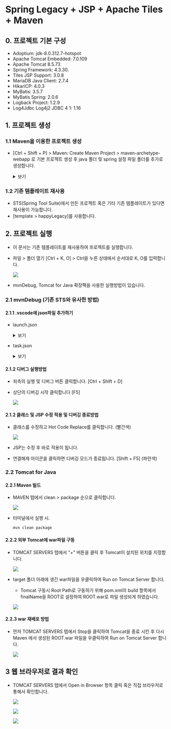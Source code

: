 # Spring Legacy + JSP + Apache Tiles + Maven

## 0. 프로젝트 기본 구성

- Adoptium: jdk-8.0.312.7-hotspot
- Apache Tomcat Embedded: 7.0.109
- Apache Tomcat 8.5.73
- Spring Framework: 4.3.30.
- Tiles JSP Support: 3.0.8
- MariaDB Java Client: 2.7.4
- HikariCP: 4.0.3
- MyBatis: 3.5.7
- MyBatis Spring: 2.0.6
- Logback Project: 1.2.9
- Log4Jdbc Log4j2 JDBC 4 1: 1.16

## 1. 프로젝트 생성

### 1.1 Maven을 이용한 프로젝트 생성

- [Ctrl + Shift + P] > Maven: Create Maven Project > maven-archetype-webapp 로 기본 프로젝트 생성 후 java 폴더 및
  spring 설정 파일 폴더를 추가로 생성합니다.

  <details><summary>보기</summary>

  - Maven: Create Maven Project 실행

  ![](./images/Legacy/11.png)

  - maven-archetype-webapp 실행

  ![](./images/Legacy/12.png)

  - archetypeVersion 설정

  ![](./images/Legacy/13.png)

  - groupId 설정

  ![](./images/Legacy/14.png)

  - artifactId 설정

  ![](./images/Legacy/15.png)

  - 프로젝트를 생성할 폴더를 설정

  ![](./images/Legacy/16.png)

  - Open 클릭

  ![](./images/Legacy/17.png)

  - 생성된 프로젝트 구조

  ![](./images/Legacy/18.png)

  - 아래의 폴더 추가
  - [main > java]
  - [main > resources]
  - [main > webapp > WEB-INF > spring]
  - [main > webapp > WEB-INF > views]

</details>

### 1.2 기존 템플레이트 재사용

- STS(Spring Tool Suite)에서 만든 프로젝트 혹은 기타 기존 템플레이트가 있다면 재사용이 가능합니다.
- [template > happyLegacy]를 사용합니다.

## 2. 프로젝트 실행

- 이 문서는 기존 템플레이트를 재사용하여 프로젝트를 실행합니다.
- 파일 > 폴더 열기 [Ctrl + K, O] > Ctrl을 누른 상태에서 순서대로 K, O를 입력합니다.

  ![](./images/Legacy/1.png)

- mvnDebug, Tomcat for Java 확장팩을 사용한 실행방법이 있습니다.

### 2.1 mvnDebug (기존 STS와 유사한 방법)

#### 2.1.1 .vscode에 json파일 추가하기

- launch.json

  <details><summary>보기</summary>

  ```json
  {
    "version": "0.2.0",
    "configurations": [
      {
        "type": "java",
        "name": "Happy Debug",
        "request": "attach",
        "hostName": "localhost",
        "port": 8000,
        "preLaunchTask": "happyRun",
        "postDebugTask": "happyStop"
      }
    ]
  }
  ```

  </details>

- task.json

  <details><summary>보기</summary>

  ```json
  {
    "version": "2.0.0",
    "tasks": [
      {
        "label": "happyRun",
        "type": "shell",
        "command": "mvnDebug -f pom.xml tomcat7:run",
        "group": "build",
        "isBackground": true,
        "problemMatcher": [
          {
            "pattern": [
              {
                "regexp": "\\b\\B",
                "file": 1,
                "location": 2,
                "message": 3
              }
            ],
            "background": {
              "activeOnStart": true,
              "beginsPattern": "^.*Listening for",
              "endsPattern": "^.*transport dt_socket at address.*"
            }
          }
        ]
      },
      {
        "label": "happyStop",
        "type": "shell",
        "command": "echo ${input:terminate}}",
        "problemMatcher": []
      }
    ],
    "inputs": [
      {
        "id": "terminate",
        "type": "command",
        "command": "workbench.action.tasks.terminate",
        "args": "happyRun"
      }
    ]
  }
  ```

  </details>

#### 2.1.2 디버그 실행방법

- 죄측의 실행 및 디버그 버튼 클릭합니다. [Ctrl + Shift + D]

- 상단의 디버깅 시작 클릭합니다 [F5]

  ![](./images/Legacy/9.png)

#### 2.1.2 클래스 및 JSP 수정 적용 및 디버깅 종료방법

- 클래스를 수정하고 Hot Code Replace를 클릭합니다. (빨간색)

  ![](./images/Legacy/10.png)

- JSP는 수정 후 바로 적용이 됩니다.

- 연결해제 아이콘을 클릭하면 디버깅 모드가 종료됩니다. [Shift + F5] (파란색)

### 2.2 Tomcat for Java

#### 2.2.1 Maven 빌드

- MAVEN 탭에서 clean > package 순으로 클릭합니다.

  ![](./images/Legacy/2.png)

- 터미널에서 실행 시.

  ```
  mvn clean package
  ```

#### 2.2.2 외부 Tomcat에 war파일 구동

- TOMCAT SERVERS 탭에서 "+" 버튼을 클릭 후 Tomcat이 설치된 위치를 지정합니다.

  ![](./images/Legacy/4.png)

- target 폴더 아래에 생긴 war파일을 우클릭하여 Run on Tomcat Server 합니다.

  - Tomcat 구동시 Root Path로 구동하기 위해 pom.xml의 build 항목에서 finalName을 ROOT로 설정하여 ROOT.war로 파일 생성되게
    하였습니다.

  ![](./images/Legacy/3.png)

#### 2.2.3 war 재배포 방법

- 먼저 TOMCAT SERVERS 탭에서 Stop을 클릭하여 Tomcat을 종료 시킨 후 다시 Maven 에서 생성된 ROOT.war 파일을 우클릭하여 Run on Tomcat
  Server 합니다.

  ![](./images/Legacy/8.png)

## 3 웹 브라우저로 결과 확인

- TOMCAT SERVERS 탭에서 Open in Browser 항목 클릭 혹은 직접 브라우저로 통해서 확인합니다.

  ![](./images/Legacy/5.png)

  ![](./images/Legacy/6.jpeg)

  ![](./images/Legacy/7.png)
